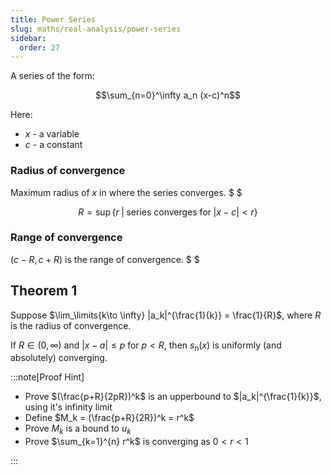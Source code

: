 ```yaml
---
title: Power Series
slug: maths/real-analysis/power-series
sidebar:
  order: 27
---
```


A series of the form:

```math
\sum_{n=0}^\infty
a_n (x-c)^n
```

Here:

- $x$ - a variable
- $c$ - a constant

### Radius of convergence

Maximum radius of $x$ in where the series converges. $ $

```math
R = \sup{\big\{r\;|\; \text{series converges for}\; |x-c| < r\big\}}
```

### Range of convergence

$(c-R,c+R)$ is the range of convergence. $ $

## Theorem 1

Suppose $\lim_\limits{k\to \infty} |a_k|^{\frac{1}{k}} = \frac{1}{R}$, where $R$
is the radius of convergence.

If $R \in (0,\infty)$ and $\lvert x-a \rvert \le p$ for $p \lt R$, then $s_n(x)$
is uniformly (and absolutely) converging.

:::note[Proof Hint]

- Prove $(\frac{p+R}{2pR})^k$ is an upperbound to $|a_k|^{\frac{1}{k}}$, using
  it's infinity limit
- Define $M_k = (\frac{p+R}{2R})^k = r^k$
- Prove $M_k$ is a bound to $u_k$
- Prove $\sum_{k=1}^{n} r^k$ is converging as $0\lt r\lt 1$

:::
